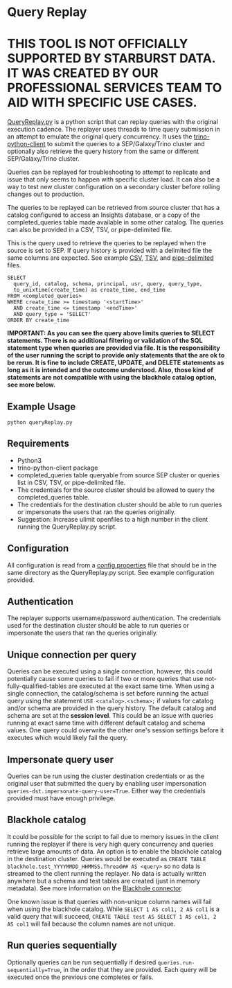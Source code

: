 # Query Replay

# THIS TOOL IS NOT OFFICIALLY SUPPORTED BY STARBURST DATA.  IT WAS CREATED BY OUR PROFESSIONAL SERVICES TEAM TO AID WITH SPECIFIC USE CASES.

[QueryReplay.py](https://github.com/starburstdata/query-replay/blob/main/QueryReplay.py) is a python script that can replay queries with the original execution cadence.  The replayer uses threads to time query submission in an attempt to emulate the original query concurrency.  It uses the [trino-python-client](https://github.com/trinodb/trino-python-client) to submit the queries to a SEP/Galaxy/Trino cluster and optionally also retrieve the query history from the same or different SEP/Galaxy/Trino cluster.  

Queries can be replayed for troubleshooting to attempt to replicate and issue that only seems to happen with specific cluster load.  It can also be a way to test new cluster configuration on a secondary cluster before rolling changes out to production.

The queries to be replayed can be retrieved from source cluster that has a catalog configured to access an Insights database, or a copy of the completed_queries table made available in some other catalog.  The queries can also be provided in a CSV, TSV, or pipe-delimited file.  

This is the query used to retrieve the queries to be replayed when the source is set to SEP. If query history is provided with a delimited file the same columns are expected.  See example [CSV](https://github.com/starburstdata/query-replay/blob/main/sample_query_history_comma_delimited.csv), [TSV](https://github.com/starburstdata/query-replay/blob/main/sample_query_history_tab_delimited.tsv), and [pipe-delimited](https://github.com/starburstdata/query-replay/blob/main/sample_query_history_pipe_delimited.txt) files.
```console
SELECT
  query_id, catalog, schema, principal, usr, query, query_type,
  to_unixtime(create_time) as create_time, end_time
FROM <completed_queries>
WHERE create_time >= timestamp '<startTime>'
  AND create_time <= timestamp '<endTime>'
  AND query_type = 'SELECT'
ORDER BY create_time
```

**IMPORTANT: As you can see the query above limits queries to SELECT statements.  There is no additional filtering or validation of the SQL statement type when queries are provided via file.  It is the responsibility of the user running the script to provide only statements that the are ok to be rerun.  It is fine to include CREATE, UPDATE, and DELETE statements as long as it is intended and the outcome understood.  Also, those kind of statements are not compatible with using the blackhole catalog option, see more below.**

## Example Usage
```console
python queryReplay.py
```

## Requirements
- Python3
- trino-python-client package
- completed_queries table queryable from source SEP cluster or queries list in CSV, TSV, or pipe-delimited file.
- The credentials for the source cluster should be allowed to query the completed_queries table.
- The credentials for the destination cluster should be able to run queries or impersonate the users that ran the queries originally.
- Suggestion: Increase ulimit openfiles to a high number in the client running the QueryReplay.py script.

## Configuration
All configuration is read from a [config.properties](https://github.com/starburstdata/query-replay/blob/main/config.properties) file that should be in the same directory as the QueryReplay.py script.  See example configuration provided.

## Authentication
The replayer supports username/password authentication.  The credentials used for the destination cluster should be able to run queries or impersonate the users that ran the queries originally.

## Unique connection per query
Queries can be executed using a single connection, however, this could potentially cause some queries to fail if two or more queries that use not-fully-qualified-tables are executed at the exact same time.  When using a single connection, the catalog/schema is set before running the actual query using the statement `USE <catalog>.<schema>;` if values for catalog and/or schema are provided in the query history.  The default catalog and schema are set at the **session level**.  This could be an issue with queries running at exact same time with different default catalog and schema values.  One query could overwrite the other one's session settings before it executes which would likely fail the query.

## Impersonate query user
Queries can be run using the cluster destination credentials or as the original user that submitted the query by enabling user impersonation `queries-dst.impersonate-query-user=True`.  Either way the credentials provided must have enough privilege.

## Blackhole catalog
It could be possible for the script to fail due to memory issues in the client running the replayer if there is very high query concurrency and queries retrieve large amounts of data.  An option is to enable the blackhole catalog in the destination cluster.  Queries would be executed as `CREATE TABLE blackhole.test_YYYYMMDD_HHMMSS.Thread## AS <query>` so no data is streamed to the client running the replayer.  No data is actually written anywhere but a schema and test tables are created (just in memory metadata).  See more information on the [Blackhole connector](https://docs.starburst.io/latest/connector/blackhole.html).

One known issue is that queries with non-unique column names will fail when using the blackhole catalog.  While `SELECT 1 AS col1, 2 AS col1` is a valid query that will succeed, `CREATE TABLE test AS SELECT 1 AS col1, 2 AS col1` will fail because the column names are not unique.

## Run queries sequentially
Optionally queries can be run sequentially if desired `queries.run-sequentially=True`, in the order that they are provided.  Each query will be executed once the previous one completes or fails.

